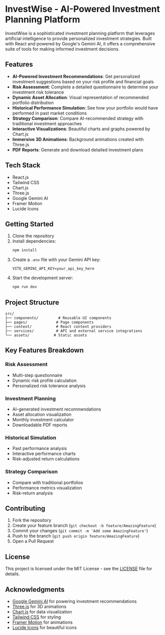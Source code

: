 # InvestWise - AI-Powered Investment Planning Platform

InvestWise is a sophisticated investment planning platform that leverages artificial intelligence to provide personalized investment strategies. Built with React and powered by Google's Gemini AI, it offers a comprehensive suite of tools for making informed investment decisions.

## Features

- **AI-Powered Investment Recommendations**: Get personalized investment suggestions based on your risk profile and financial goals
- **Risk Assessment**: Complete a detailed questionnaire to determine your investment risk tolerance
- **Dynamic Asset Allocation**: Visual representation of recommended portfolio distribution
- **Historical Performance Simulation**: See how your portfolio would have performed in past market conditions
- **Strategy Comparison**: Compare AI-recommended strategy with traditional investment approaches
- **Interactive Visualizations**: Beautiful charts and graphs powered by Chart.js
- **Immersive 3D Animations**: Background animations created with Three.js
- **PDF Reports**: Generate and download detailed investment plans

## Tech Stack

- React.js
- Tailwind CSS
- Chart.js
- Three.js
- Google Gemini AI
- Framer Motion
- Lucide Icons

## Getting Started

1. Clone the repository
2. Install dependencies:
   ```bash
   npm install
   ```
3. Create a `.env` file with your Gemini API key:
   ```
   VITE_GEMINI_API_KEY=your_api_key_here
   ```
4. Start the development server:
   ```bash
   npm run dev
   ```

## Project Structure

```
src/
├── components/         # Reusable UI components
├── pages/             # Page components
├── context/           # React context providers
├── services/          # API and external service integrations
└── assets/           # Static assets
```

## Key Features Breakdown

### Risk Assessment
- Multi-step questionnaire
- Dynamic risk profile calculation
- Personalized risk tolerance analysis

### Investment Planning
- AI-generated investment recommendations
- Asset allocation visualization
- Monthly investment calculator
- Downloadable PDF reports

### Historical Simulation
- Past performance analysis
- Interactive performance charts
- Risk-adjusted return calculations

### Strategy Comparison
- Compare with traditional portfolios
- Performance metrics visualization
- Risk-return analysis

## Contributing

1. Fork the repository
2. Create your feature branch (`git checkout -b feature/AmazingFeature`)
3. Commit your changes (`git commit -m 'Add some AmazingFeature'`)
4. Push to the branch (`git push origin feature/AmazingFeature`)
5. Open a Pull Request

## License

This project is licensed under the MIT License - see the [LICENSE](LICENSE) file for details.

## Acknowledgments

- [Google Gemini AI](https://ai.google.dev/) for powering investment recommendations
- [Three.js](https://threejs.org/) for 3D animations
- [Chart.js](https://www.chartjs.org/) for data visualization
- [Tailwind CSS](https://tailwindcss.com/) for styling
- [Framer Motion](https://www.framer.com/motion/) for animations
- [Lucide Icons](https://lucide.dev/) for beautiful icons